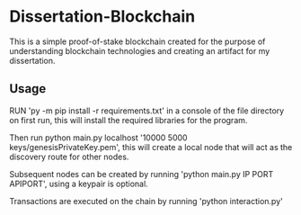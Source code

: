 # Dissertation-Blockchain

This is a simple proof-of-stake blockchain created for the purpose of understanding blockchain technologies and creating an artifact for my dissertation.

## Usage

RUN 'py -m pip install -r requirements.txt' in a console of the file directory on first run, this will install the required libraries for the program.

Then run python main.py localhost '10000 5000 keys/genesisPrivateKey.pem', this will create a local node that will act as the discovery route for other nodes.

Subsequent nodes can be created by running 'python main.py IP PORT APIPORT', using a keypair is optional.

Transactions are executed on the chain by running 'python interaction.py'
